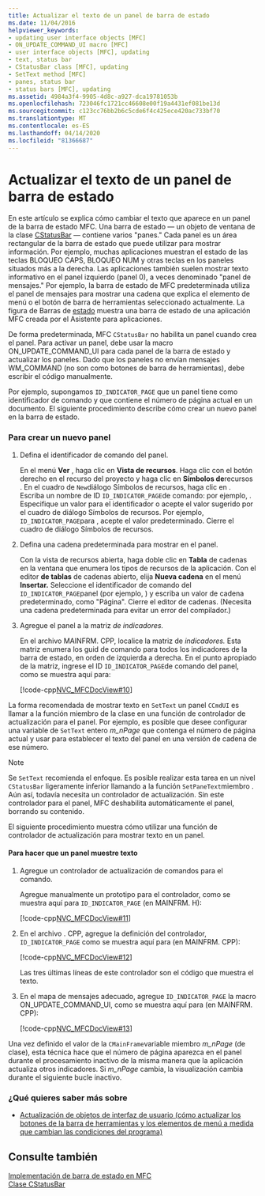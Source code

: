 ```yaml
---
title: Actualizar el texto de un panel de barra de estado
ms.date: 11/04/2016
helpviewer_keywords:
- updating user interface objects [MFC]
- ON_UPDATE_COMMAND_UI macro [MFC]
- user interface objects [MFC], updating
- text, status bar
- CStatusBar class [MFC], updating
- SetText method [MFC]
- panes, status bar
- status bars [MFC], updating
ms.assetid: 4984a3f4-9905-4d8c-a927-dca19781053b
ms.openlocfilehash: 723046fc1721cc46608e00f19a4431ef081be13d
ms.sourcegitcommit: c123cc76bb2b6c5cde6f4c425ece420ac733bf70
ms.translationtype: MT
ms.contentlocale: es-ES
ms.lasthandoff: 04/14/2020
ms.locfileid: "81366687"
---
```

# <a name="updating-the-text-of-a-status-bar-pane"></a>Actualizar el texto de un panel de barra de estado

En este artículo se explica cómo cambiar el texto que aparece en un panel de la barra de estado MFC. Una barra de estado — un objeto de ventana de la clase [CStatusBar](../mfc/reference/cstatusbar-class.md) — contiene varios "panes." Cada panel es un área rectangular de la barra de estado que puede utilizar para mostrar información. Por ejemplo, muchas aplicaciones muestran el estado de las teclas BLOQUEO CAPS, BLOQUEO NUM y otras teclas en los paneles situados más a la derecha. Las aplicaciones también suelen mostrar texto informativo en el panel izquierdo (panel 0), a veces denominado "panel de mensajes." Por ejemplo, la barra de estado de MFC predeterminada utiliza el panel de mensajes para mostrar una cadena que explica el elemento de menú o el botón de barra de herramientas seleccionado actualmente. La figura de Barras de [estado](../mfc/status-bar-implementation-in-mfc.md) muestra una barra de estado de una aplicación MFC creada por el Asistente para aplicaciones.

De forma predeterminada, MFC `CStatusBar` no habilita un panel cuando crea el panel. Para activar un panel, debe usar la macro ON_UPDATE_COMMAND_UI para cada panel de la barra de estado y actualizar los paneles. Dado que los paneles no envían mensajes WM_COMMAND (no son como botones de barra de herramientas), debe escribir el código manualmente.

Por ejemplo, supongamos `ID_INDICATOR_PAGE` que un panel tiene como identificador de comando y que contiene el número de página actual en un documento. El siguiente procedimiento describe cómo crear un nuevo panel en la barra de estado.

### <a name="to-make-a-new-pane"></a>Para crear un nuevo panel

1. Defina el identificador de comando del panel.

   En el menú **Ver** , haga clic en **Vista de recursos**. Haga clic con el botón derecho en el recurso del proyecto y haga clic en **Símbolos de**recursos . En el cuadro de `New`diálogo Símbolos de recursos, haga clic en . Escriba un nombre de ID `ID_INDICATOR_PAGE`de comando: por ejemplo, . Especifique un valor para el identificador o acepte el valor sugerido por el cuadro de diálogo Símbolos de recursos. Por ejemplo, `ID_INDICATOR_PAGE`para , acepte el valor predeterminado. Cierre el cuadro de diálogo Símbolos de recursos.

1. Defina una cadena predeterminada para mostrar en el panel.

   Con la vista de recursos abierta, haga doble clic en **Tabla** de cadenas en la ventana que enumera los tipos de recursos de la aplicación. Con el editor **de tablas** de cadenas abierto, elija **Nueva cadena** en el menú **Insertar.** Seleccione el identificador de comando del `ID_INDICATOR_PAGE`panel (por ejemplo, ) y escriba un valor de cadena predeterminado, como "Página". Cierre el editor de cadenas. (Necesita una cadena predeterminada para evitar un error del compilador.)

1. Agregue el panel a la matriz *de indicadores.*

   En el archivo MAINFRM. CPP, localice la matriz de *indicadores.* Esta matriz enumera los guid de comando para todos los indicadores de la barra de estado, en orden de izquierda a derecha. En el punto apropiado de la matriz, ingrese el ID `ID_INDICATOR_PAGE`de comando del panel, como se muestra aquí para:

   [!code-cpp[NVC_MFCDocView#10](../mfc/codesnippet/cpp/updating-the-text-of-a-status-bar-pane_1.cpp)]

La forma recomendada de mostrar texto en `SetText` un panel `CCmdUI` es llamar a la función miembro de la clase en una función de controlador de actualización para el panel. Por ejemplo, es posible que desee configurar una variable de `SetText` entero *m_nPage* que contenga el número de página actual y usar para establecer el texto del panel en una versión de cadena de ese número.

> [!NOTE]
> Se `SetText` recomienda el enfoque. Es posible realizar esta tarea en un nivel `CStatusBar` ligeramente inferior llamando a la función `SetPaneText`miembro . Aún así, todavía necesita un controlador de actualización. Sin este controlador para el panel, MFC deshabilita automáticamente el panel, borrando su contenido.

El siguiente procedimiento muestra cómo utilizar una función de controlador de actualización para mostrar texto en un panel.

#### <a name="to-make-a-pane-display-text"></a>Para hacer que un panel muestre texto

1. Agregue un controlador de actualización de comandos para el comando.

   Agregue manualmente un prototipo para el controlador, como se muestra aquí para `ID_INDICATOR_PAGE` (en MAINFRM. H):

   [!code-cpp[NVC_MFCDocView#11](../mfc/codesnippet/cpp/updating-the-text-of-a-status-bar-pane_2.h)]

1. En el archivo . CPP, agregue la definición del controlador, `ID_INDICATOR_PAGE` como se muestra aquí para (en MAINFRM. CPP):

   [!code-cpp[NVC_MFCDocView#12](../mfc/codesnippet/cpp/updating-the-text-of-a-status-bar-pane_3.cpp)]

   Las tres últimas líneas de este controlador son el código que muestra el texto.

1. En el mapa de mensajes adecuado, agregue `ID_INDICATOR_PAGE` la macro ON_UPDATE_COMMAND_UI, como se muestra aquí para (en MAINFRM. CPP):

   [!code-cpp[NVC_MFCDocView#13](../mfc/codesnippet/cpp/updating-the-text-of-a-status-bar-pane_4.cpp)]

Una vez definido el valor de la `CMainFrame`variable miembro *m_nPage* (de clase), esta técnica hace que el número de página aparezca en el panel durante el procesamiento inactivo de la misma manera que la aplicación actualiza otros indicadores. Si *m_nPage* cambia, la visualización cambia durante el siguiente bucle inactivo.

### <a name="what-do-you-want-to-know-more-about"></a>¿Qué quieres saber más sobre

- [Actualización de objetos de interfaz de usuario (cómo actualizar los botones de la barra de herramientas y los elementos de menú a medida que cambian las condiciones del programa)](../mfc/how-to-update-user-interface-objects.md)

## <a name="see-also"></a>Consulte también

[Implementación de barra de estado en MFC](../mfc/status-bar-implementation-in-mfc.md)<br/>
[Clase CStatusBar](../mfc/reference/cstatusbar-class.md)
